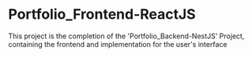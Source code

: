 # Portfolio_Frontend-ReactJS
This project is the completion of the 'Portfolio_Backend-NestJS' Project, containing the frontend and implementation for the user's interface  
